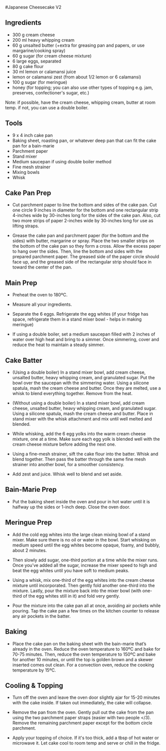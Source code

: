 #Japanese Cheesecake V2

## Ingredients
- 300 g cream cheese
- 200 ml heavy whipping cream
- 60 g unsalted butter (+extra for greasing pan and papers, or use margarine/cooking spray)
- 60 g sugar (for cream cheese mixture)
- 6 large eggs, separated
- 80 g cake flour
- 30 ml lemon or calamansi juice
- lemon or calamansi zest (from about 1/2 lemon or 6 calamansi)
- 100 g sugar (for meringue)
- honey (for topping; you can also use other types of topping e.g. jam, preserves, confectioner's sugar, etc.)

Note: if possible, have the cream cheese, whipping cream, butter at room temp. if not, you can use a double boiler. 

## Tools
- 9 x 4 inch cake pan
- Baking sheet, roasting pan, or whatever deep pan that can fit the cake pan for a bain-marie
- Parchment paper
- Stand mixer 
- Medium saucepan if using double boiler method
- Fine mesh strainer
- Mixing bowls
- Whisk

## Cake Pan Prep
- Cut parchment paper to line the bottom and sides of the cake pan. Cut one circle 9 inches in diameter for the bottom and one rectangular strip 4-inches wide by 30-inches long for the sides of the cake pan. Also, cut two more  strips of paper 2-inches wide by 30-inches long for use as lifting straps.

- Grease the cake pan and parchment paper (for the bottom and the sides) with butter, margarine or spray. Place the two smaller strips on the bottom of the cake pan so they form a cross. Allow the excess paper to hang over the sides. Then, line the bottom and sides with the prepared parchment paper. The greased side of the paper circle should face up, and the greased side of the rectangular strip should face in toward the center of the pan.

## Main Prep
- Preheat the oven to 180ºC.

- Measure all your ingredients.

-  Separate the 6 eggs. Refrigerate the egg whites (if your fridge has space, refrigerate them in a stand mixer bowl - helps in making meringue)

- If using a double boiler, set a medium saucepan filled with 2 inches of water over high heat and bring to a simmer. Once simmering, cover and reduce the heat to maintain a steady simmer.

## Cake Batter 

- (Using a double boiler) In a stand mixer bowl, add cream cheese, unsalted butter, heavy whipping cream, and granulated sugar. Put the bowl over the saucepan with the simmering water. Using a silicone spatula, mash the cream cheese and butter. Once they are melted, use a whisk to blend everything together. Remove from the heat.

- (Without using a double boiler) In a stand mixer bowl, add cream cheese, unsalted butter, heavy whipping cream, and granulated sugar. Using a silicone spatula, mash the cream cheese and butter. Place in stand mixer with the whisk attachment and mix until well melted and blended.

- While whisking, add the 6 egg yolks into the warm cream cheese mixture, one at a time. Make sure each egg yolk is blended well with the cream cheese mixture before adding the next one.

- Using a fine-mesh strainer, sift the cake flour into the batter. Whisk and blend together. Then pass the batter through the same fine mesh strainer into another bowl, for a smoother consistency.

- Add zest and juice. Whisk well to blend and set aside.

## Bain-Marie Prep
- Put the baking sheet inside the oven and pour in hot water until it is halfway up the sides or 1-inch deep. Close the oven door.

## Meringue Prep
- Add the cold egg whites into the large clean mixing bowl of a stand mixer. Make sure there is no oil or water in the bowl. Start whisking on medium speed until the egg whites become opaque, foamy, and bubbly, about 2 minutes. 

- Then slowly add sugar, one-third portion at a time while the mixer runs.
Once you’ve added all the sugar, increase the mixer speed to high and beat the egg whites until you have soft to medium peaks.

- Using a whisk, mix one-third of the egg whites into the cream cheese mixture until incorporated. Then gently fold another one-third into the mixture. Lastly, pour the mixture back into the mixer bowl (with one-third of the egg whites still in it) and fold very gently.

- Pour the mixture into the cake pan all at once, avoiding air pockets while pouring. Tap the cake pan a few times on the kitchen counter to release any air pockets in the batter.

## Baking
- Place the cake pan on the baking sheet with the bain-marie that’s already in the oven. Reduce the oven temperature to 160ºC and bake for 70-75 minutes. Then, reduce the oven temperature to 150ºC and bake for another 10 minutes, or until the top is golden brown and a skewer inserted comes out clean. For a convection oven, reduce the cooking temperature by 15ºC.

## Cooling & Topping
- Turn off the oven and leave the oven door slightly ajar for 15-20 minutes with the cake inside. If taken out immediately, the cake will collapse. 

- Remove the pan from the oven. Gently pull out the cake from the pan using the two parchment paper straps (easier with two people </3). Remove the remaining parchment paper except for the bottom circle parchment.

- Apply your topping of choice. If it's too thick, add a tbsp of hot water or microwave it. Let cake cool to room temp and serve or chill in the fridge.
